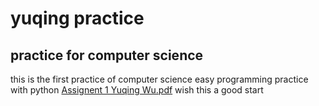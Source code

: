 # yuqing practice
## practice for computer science
this is the first practice of computer science 
easy programming practice with python
[Assignent 1 Yuqing Wu.pdf](https://github.com/YuqingWu0/yuqing-s-practice/files/9638009/Assignent.1.Yuqing.Wu.pdf)
wish this a good start
